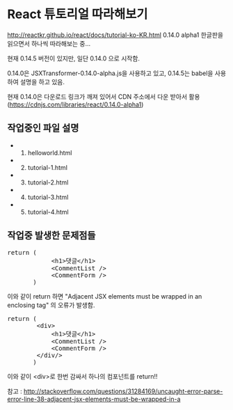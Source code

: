 # React 튜토리얼 따라해보기
http://reactkr.github.io/react/docs/tutorial-ko-KR.html
0.14.0 alpha1 한글판을 읽으면서 하나씩 따라해보는 중...

현재 0.14.5 버전이 있지만, 일단 0.14.0 으로 시작함.

0.14.0은 JSXTransformer-0.14.0-alpha.js을 사용하고 있고, 0.14.5는 babel을 사용하여 설명을 하고 있음.

현재 0.14.0은 다운로드 링크가 깨져 있어서 CDN 주소에서 다운 받아서 활용 (https://cdnjs.com/libraries/react/0.14.0-alpha1)

## 작업중인 파일 설명
- 1. helloworld.html
- 2. tutorial-1.html
- 3. tutorial-2.html
- 4. tutorial-3.html
- 5. tutorial-4.html

## 작업중 발생한 문제점들

<pre>
return (
            &lt;h1&gt;댓글&lt;/h1&gt;
            &lt;CommentList /&gt;
            &lt;CommentForm /&gt;
       )
</pre>
이와 같이 return 하면 "Adjacent JSX elements must be wrapped in an enclosing tag" 의 오류가 발생함.

<pre>
return (
        &lt;div&gt;
            &lt;h1&gt;댓글&lt;/h1&gt;
            &lt;CommentList /&gt;
            &lt;CommentForm /&gt;
        &lt;/div/&gt;
       )
</pre>
이와 같이 &lt;div&gt;로 한번 감싸서 하나의 컴포넌트를 return!!

참고 : http://stackoverflow.com/questions/31284169/uncaught-error-parse-error-line-38-adjacent-jsx-elements-must-be-wrapped-in-a





